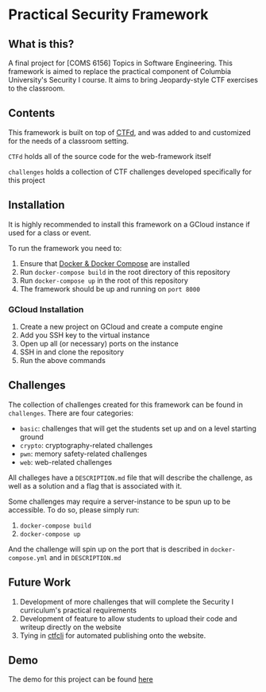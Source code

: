 # Practical Security Framework

## What is this?

A final project for [COMS 6156] Topics in Software Engineering. This framework is aimed to replace the practical component of Columbia University's Security I course. It aims to bring Jeopardy-style CTF exercises to the classroom.

## Contents

This framework is built on top of [CTFd](https://github.com/CTFd/CTFd), and was added to and customized for the needs of a classroom setting.

`CTFd` holds all of the source code for the web-framework itself

`challenges` holds a collection of CTF challenges developed specifically for this project

## Installation

It is highly recommended to install this framework on a GCloud instance if used for a class or event.

To run the framework you need to:
1. Ensure that [Docker & Docker Compose](https://docs.docker.com/get-docker/) are installed
2. Run `docker-compose build` in the root directory of this repository
3. Run `docker-compose up` in the root of this repository
4. The framework should be up and running on `port 8000`

### GCloud Installation
1. Create a new project on GCloud and create a compute engine
2. Add you SSH key to the virtual instance
3. Open up all (or necessary) ports on the instance
4. SSH in and clone the repository
5. Run the above commands

## Challenges
The collection of challenges created for this framework can be found in `challenges`. There are four categories:
- `basic`: challenges that will get the students set up and on a level starting ground
- `crypto`: cryptography-related challenges
- `pwn`: memory safety-related challenges
- `web`: web-related challenges

All challeges have a `DESCRIPTION.md` file that will describe the challenge, as well as a solution and a flag that is associated with it.

Some challenges may require a server-instance to be spun up to be accessible. To do so, please simply run:
1. `docker-compose build`
2. `docker-compose up`

And the challenge will spin up on the port that is described in `docker-compose.yml` and in `DESCRIPTION.md`

## Future Work
1. Development of more challenges that will complete the Security I curriculum's practical requirements
2. Development of feature to allow students to upload their code and writeup directly on the website
3. Tying in [ctfcli](https://github.com/CTFd/ctfcli) for automated publishing onto the website.

## Demo
The demo for this project can be found [here](https://youtu.be/EvnthINztJk)